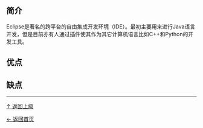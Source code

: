 ﻿
## 简介

Eclipse是著名的跨平台的自由集成开发环境（IDE）。最初主要用来进行Java语言开发，但是目前亦有人通过插件使其作为其它计算机语言比如C++和Python的开发工具。

## 优点

## 缺点


----
[↑ 返回上级](https://github.com/asin929/linux-software/blob/master/Program-Software/Program-Software.md)

[← 返回首页](https://github.com/asin929/linux-software)
